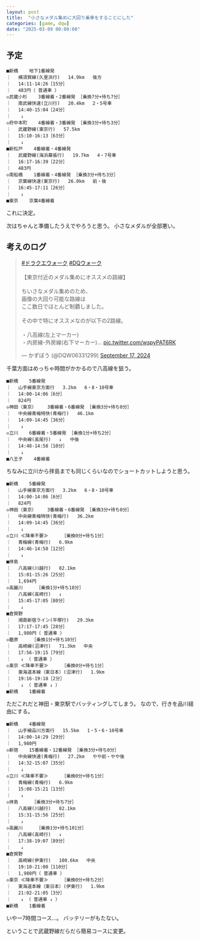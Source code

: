 ```yaml
---
layout: post
title:  "小さなメダル集めに大回り乗車をすることにした"
categories: [game, dqw]
date: "2025-03-09 00:00:00"
---
```


## 予定

```
■新橋    地下1番線発 
｜ 　横須賀線(久里浜行)   14.9km   後方
｜ 　14:11-14:26［15分］
｜ 　483円（ 普通車 ）
◇武蔵小杉    3番線着・2番線発 ［乗換7分+待ち7分］
｜ 　南武線快速(立川行)   20.4km   2・5号車
｜ 　14:40-15:04［24分］
｜ 　 ↓ 
◇府中本町    4番線着・3番線発 ［乗換3分+待ち3分］
｜ 　武蔵野線(東京行)   57.5km   
｜ 　15:10-16:13［63分］
｜ 　 ↓ 
■新松戸    4番線着・4番線発 
｜ 　武蔵野線(海浜幕張行)   19.7km   4・7号車
｜ 　16:17-16:39［22分］
｜ 　483円
◇南船橋    1番線着・4番線発 ［乗換3分+待ち3分］
｜ 　京葉線快速(東京行)   26.0km   前・後
｜ 　16:45-17:11［26分］
｜ 　 ↓ 
■東京    京葉4番線着 
```

これに決定。

次はちゃんと準備したうえでやろうと思う。
小さなメダルが全部悪い。

## 考えのログ

<blockquote class="twitter-tweet tw-align-center"><p lang="ja" dir="ltr"><a href="https://twitter.com/hashtag/%E3%83%89%E3%83%A9%E3%82%AF%E3%82%A8%E3%82%A6%E3%82%A9%E3%83%BC%E3%82%AF?src=hash&amp;ref_src=twsrc%5Etfw">#ドラクエウォーク</a> <a href="https://twitter.com/hashtag/DQ%E3%82%A6%E3%82%A9%E3%83%BC%E3%82%AF?src=hash&amp;ref_src=twsrc%5Etfw">#DQウォーク</a> <br><br>【東京付近のメダル集めにオススメの路線】<br><br>ちいさなメダル集めのため、<br>画像の大回り可能な路線は<br>ここ数日でほとんど制覇しました。<br><br>その中で特にオススメなのが以下の2路線。<br><br>・八高線(左上マーカー)<br>・内房線-外房線(右下マーカー)… <a href="https://t.co/wspyPAT6RK">pic.twitter.com/wspyPAT6RK</a></p>&mdash; かずぼう (@DQW06331299) <a href="https://twitter.com/DQW06331299/status/1835964151598039433?ref_src=twsrc%5Etfw">September 17, 2024</a></blockquote> <script async src="https://platform.twitter.com/widgets.js" charset="utf-8"></script>

千葉方面はめっちゃ時間がかかるので八高線を狙う。

```
■新橋    5番線発 
｜ 　山手線東京方面行   3.2km   6・8・10号車
｜ 　14:00-14:06［6分］
｜ 　824円
◇神田（東京）    3番線着・6番線発 ［乗換3分+待ち0分］
｜ 　中央線青梅特快(青梅行)   46.1km   
｜ 　14:09-14:45［36分］
｜ 　 ↓ 
◇立川    6番線着・5番線発 ［乗換1分+待ち2分］
｜ 　中央線(高尾行)   ↓   中後
｜ 　14:48-14:58［10分］
｜ 　 ↓ 
■八王子    4番線着 
```

ちなみに立川から拝島までも同じくらいなのでショートカットしようと思う。

```
■新橋    5番線発 
｜ 　山手線東京方面行   3.2km   6・8・10号車
｜ 　14:00-14:06［6分］
｜ 　824円
◇神田（東京）    3番線着・6番線発 ［乗換3分+待ち0分］
｜ 　中央線青梅特快(青梅行)   36.2km   
｜ 　14:09-14:45［36分］
｜ 　 ↓ 
◇立川 ≪降車不要≫     ［乗換0分+待ち1分］
｜ 　青梅線(青梅行)   6.9km   
｜ 　14:46-14:58［12分］
｜ 　 ↓ 
■拝島          
｜ 　八高線(川越行)   82.1km   
｜ 　15:01-15:26［25分］
｜ 　1,694円
◇高麗川     ［乗換1分+待ち18分］
｜ 　八高線(高崎行)   ↓   
｜ 　15:45-17:05［80分］
｜ 　 ↓ 
■倉賀野     
｜ 　湘南新宿ライン(平塚行)   29.3km   
｜ 　17:17-17:45［28分］
｜ 　1,980円（ 普通車 ）
◇籠原     ［乗換1分+待ち10分］
｜ 　高崎線(沼津行)   71.3km   中央
｜ 　17:56-19:15［79分］
｜ 　 ↓ （ 普通車 ）
◇東京 ≪降車不要≫     ［乗換0分+待ち1分］
｜ 　東海道本線（東日本）(沼津行)   1.9km   
｜ 　19:16-19:18［2分］
｜ 　 ↓ （ 普通車 ↓ ）
■新橋    1番線着 
```

ただこれだと神田・東京駅でバッティングしてしまう。
なので、行きを品川経由にする。

```
■新橋    4番線発 
｜ 　山手線品川方面行   15.5km   1・5・6・10号車
｜ 　14:00-14:29［29分］
｜ 　1,980円
◇新宿    15番線着・12番線発 ［乗換3分+待ち0分］
｜ 　中央線快速(青梅行)   27.2km   やや前・やや後
｜ 　14:32-15:07［35分］
｜ 　 ↓ 
◇立川 ≪降車不要≫     ［乗換0分+待ち1分］
｜ 　青梅線(青梅行)   6.9km   
｜ 　15:08-15:21［13分］
｜ 　 ↓ 
◇拝島     ［乗換3分+待ち7分］
｜ 　八高線(川越行)   82.1km   
｜ 　15:31-15:56［25分］
｜ 　 ↓ 
◇高麗川     ［乗換1分+待ち101分］
｜ 　八高線(高崎行)   ↓   
｜ 　17:38-19:07［89分］
｜ 　 ↓ 
■倉賀野     
｜ 　高崎線(伊東行)   100.6km   中央
｜ 　19:10-21:00［110分］
｜ 　1,980円（ 普通車 ）
◇東京 ≪降車不要≫     ［乗換0分+待ち2分］
｜ 　東海道本線（東日本）(伊東行)   1.9km   
｜ 　21:02-21:05［3分］
｜ 　 ↓ （ 普通車 ↓ ）
■新橋    1番線着
```

いやー7時間コース...。
バッテリーがもたない。

ということで武蔵野線だらだら簡易コースに変更。
